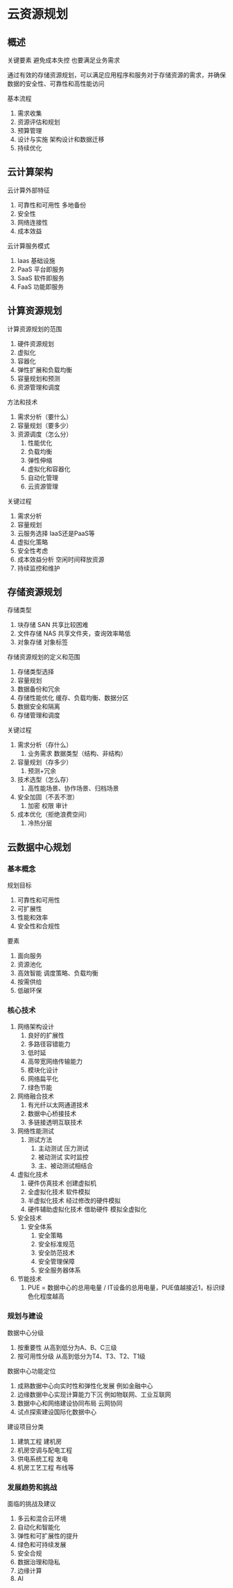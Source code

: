 # 云资源规划
## 概述
关键要素 避免成本失控 也要满足业务需求

通过有效的存储资源规划，可以满足应用程序和服务对于存储资源的需求，并确保数据的安全性、可靠性和高性能访问

基本流程
1. 需求收集
2. 资源评估和规划
3. 预算管理
4. 设计与实施 架构设计和数据迁移
5. 持续优化

## 云计算架构

云计算外部特征
1. 可靠性和可用性  多地备份
2. 安全性
3. 网络连接性
4. 成本效益

云计算服务模式 
1. Iaas 基础设施  
2. PaaS 平台即服务
3. SaaS 软件即服务
4. FaaS 功能即服务

## 计算资源规划

计算资源规划的范围
1. 硬件资源规划
2. 虚拟化
3. 容器化
4. 弹性扩展和负载均衡
5. 容量规划和预测
6. 资源管理和调度


方法和技术
1. 需求分析（要什么）
2. 容量规划（要多少）
3. 资源调度（怎么分）
   1. 性能优化
   2. 负载均衡
   3. 弹性伸缩
   4. 虚拟化和容器化
   5. 自动化管理
   6. 云资源管理

关键过程
1. 需求分析
2. 容量规划
3. 云服务选择 IaaS还是PaaS等
4. 虚拟化策略
5. 安全性考虑
6. 成本效益分析 空闲时间释放资源
7. 持续监控和维护

## 存储资源规划

存储类型
1. 块存储 SAN 共享比较困难
2. 文件存储 NAS 共享文件夹，查询效率略低
3. 对象存储  对象标签

存储资源规划的定义和范围
1. 存储类型选择
2. 容量规划
3. 数据备份和冗余
4. 存储性能优化  缓存、负载均衡、数据分区
5. 数据安全和隔离
6. 存储管理和调度

关键过程
1. 需求分析（存什么）
   1. 业务需求 数据类型（结构、非结构）
2. 容量规划（存多少）
   1. 预测+冗余
3. 技术选型（怎么存）
   1. 高性能场景、协作场景、归档场景
4. 安全加固（不丢不泄）
   1. 加密 权限 审计
5. 成本优化（拒绝浪费空间）
   1. 冷热分层


## 云数据中心规划
### 基本概念

规划目标
1. 可靠性和可用性
2. 可扩展性
3. 性能和效率
4. 安全性和合规性

要素
1. 面向服务
2. 资源池化
3. 高效智能  调度策略、负载均衡
4. 按需供给
5. 低碳环保


### 核心技术

1. 网络架构设计
   1. 良好的扩展性
   2. 多路径容错能力
   3. 低时延
   4. 高带宽网络传输能力
   5. 模块化设计
   6. 网络扁平化
   7. 绿色节能
2. 网络融合技术
   1. 有光纤以太网通道技术
   2. 数据中心桥接技术
   3. 多链接透明互联技术
3. 网络性能测试
   1. 测试方法
      1. 主动测试  压力测试
      2. 被动测试  实时监控
      3. 主、被动测试相结合
4. 虚拟化技术
   1. 硬件仿真技术 创建虚拟机
   2. 全虚拟化技术 软件模拟
   3. 半虚拟化技术 经过修改的硬件模拟
   4. 硬件辅助虚拟化技术 借助硬件 模拟全虚拟化
5. 安全技术
   1. 安全体系
      1. 安全策略
      2. 安全标准规范
      3. 安全防范技术
      4. 安全管理保障
      5. 安全服务器体系
6. 节能技术
   1. PUE  = 数据中心的总用电量 / IT设备的总用电量，PUE值越接近1，标识绿色化程度越高

### 规划与建设 
数据中心分级
1. 按重要性 从高到低分为A、B、C三级
2. 按可用性分级 从高到低分为T4、T3、T2、T1级

数据中心功能定位
1. 成熟数据中心向实时性和弹性化发展 例如金融中心
2. 边缘数据中心实现计算能力下沉  例如物联网、工业互联网
3. 数据中心和网络建设协同布局 云网协同
4. 试点探索建设国际化数据中心

建设项目分类
1. 建筑工程  建机房
2. 机房空调与配电工程
3. 供电系统工程 发电
4. 机房工艺工程  布线等

### 发展趋势和挑战

面临的挑战及建议
1. 多云和混合云环境
2. 自动化和智能化
3. 弹性和可扩展性的提升
4. 绿色和可持续发展
5. 安全合规
6. 数据治理和隐私
7. 边缘计算
8. AI







